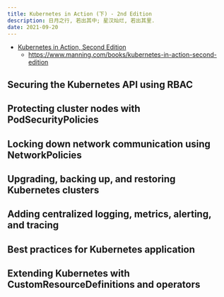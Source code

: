 ```yaml
---
title: Kubernetes in Action (下) - 2nd Edition
description: 日月之行, 若出其中; 星汉灿烂, 若出其里.
date: 2021-09-20
---
```


* [Kubernetes in Action, Second Edition](https://book.douban.com/subject/34986745/)
  - https://www.manning.com/books/kubernetes-in-action-second-edition

## Securing the Kubernetes API using RBAC

## Protecting cluster nodes with PodSecurityPolicies

## Locking down network communication using NetworkPolicies

## Upgrading, backing up, and restoring Kubernetes clusters

## Adding centralized logging, metrics, alerting, and tracing

## Best practices for Kubernetes application

## Extending Kubernetes with CustomResourceDefinitions and operators
